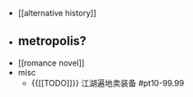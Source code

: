 - [[alternative history]]
- metropolis?
    - 
- [[romance novel]]
- misc
    - {{[[TODO]]}} 江湖遍地卖装备 #pt10-99.99
